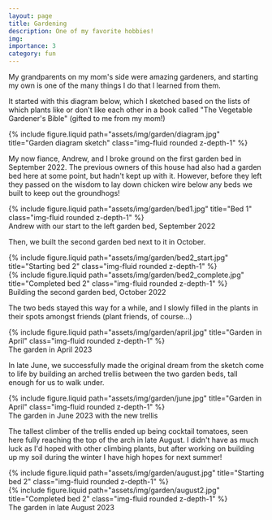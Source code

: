 ```yaml
---
layout: page
title: Gardening
description: One of my favorite hobbies!
img:
importance: 3
category: fun
---
```


My grandparents on my mom's side were amazing gardeners, and starting my own is one of the many things I do that I learned from them.

It started with this diagram below, which I sketched based on the lists of which plants like or don't like each other in a book called "The Vegetable Gardener's Bible" (gifted to me from my mom!)

<div class="row">
    <div class="col-sm mt-3 mt-md-0">
        {% include figure.liquid path="assets/img/garden/diagram.jpg" title="Garden diagram sketch" class="img-fluid rounded z-depth-1" %}
    </div>
</div>

My now fiance, Andrew, and I broke ground on the first garden bed in September 2022. The previous owners of this house had also had a garden bed here at some point, but hadn't kept up with it. However, before they left they passed on the wisdom to lay down chicken wire below any beds we built to keep out the groundhogs!

<div class="row">
    <div class="col-sm mt-3 mt-md-0">
        {% include figure.liquid path="assets/img/garden/bed1.jpg" title="Bed 1" class="img-fluid rounded z-depth-1" %}
    </div>
</div>
<div class="caption">
    Andrew with our start to the left garden bed, September 2022
</div>

Then, we built the second garden bed next to it in October.

<div class="row">
    <div class="col-sm mt-3 mt-md-0">
        {% include figure.liquid path="assets/img/garden/bed2_start.jpg" title="Starting bed 2" class="img-fluid rounded z-depth-1" %}
    </div>
    <div class="col-sm mt-3 mt-md-0">
        {% include figure.liquid path="assets/img/garden/bed2_complete.jpg" title="Completed bed 2" class="img-fluid rounded z-depth-1" %}
    </div>
</div>
<div class="caption">
    Building the second garden bed, October 2022
</div>

The two beds stayed this way for a while, and I slowly filled in the plants in their spots amongst friends (plant friends, of course...)

<div class="row">
    <div class="col-sm mt-3 mt-md-0">
        {% include figure.liquid path="assets/img/garden/april.jpg" title="Garden in April" class="img-fluid rounded z-depth-1" %}
    </div>
</div>
<div class="caption">
    The garden in April 2023
</div>

In late June, we successfully made the original dream from the sketch come to life by building an arched trellis between the two garden beds, tall enough for us to walk under.

<div class="row">
    <div class="col-sm mt-3 mt-md-0">
        {% include figure.liquid path="assets/img/garden/june.jpg" title="Garden in April" class="img-fluid rounded z-depth-1" %}
    </div>
</div>
<div class="caption">
    The garden in June 2023 with the new trellis
</div>

The tallest climber of the trellis ended up being cocktail tomatoes, seen here fully reaching the top of the arch in late August. I didn't have as much luck as I'd hoped with other climbing plants, but after working on building up my soil during the winter I have high hopes for next summer!

<div class="row">
    <div class="col-sm mt-3 mt-md-0">
        {% include figure.liquid path="assets/img/garden/august.jpg" title="Starting bed 2" class="img-fluid rounded z-depth-1" %}
    </div>
    <div class="col-sm mt-3 mt-md-0">
        {% include figure.liquid path="assets/img/garden/august2.jpg" title="Completed bed 2" class="img-fluid rounded z-depth-1" %}
    </div>
</div>
<div class="caption">
    The garden in late August 2023
</div>